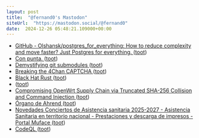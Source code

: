 ```yaml
---
layout: post
title:  "@fernand0's Mastodon"
siteUrl:  "https://mastodon.social/@fernand0"
date:  2024-12-26 05:48:21.109000+00:00
---
```

*  [GitHub - Olshansk/postgres_for_everything: How to reduce complexity and move faster? Just Postgres for everything. ](https://github.com/Olshansk/postgres_for_everythin) ([toot](https://mastodon.social/@fernand0/113717549538054609))
*  [Con punta. ](https://avecesunafoto.wordpress.com/2024/12/25/con-punta) ([toot](https://mastodon.social/@fernand0/113716843402242043))
*  [Demystifying git submodules ](https://www.cyberdemon.org/2024/03/20/submodules.htm) ([toot](https://mastodon.social/@fernand0/113716765113160292))
*  [Breaking the 4Chan CAPTCHA ](https://www.nullpt.rs/breaking-the-4chan-captch) ([toot](https://mastodon.social/@fernand0/113714889073030607))
*  [Black Hat Rust ](https://kerkour.com/black-hat-rus) ([toot](https://mastodon.social/@fernand0/113714718809447872))
*  [ ](https://mastodon.nu/@proteusbcn) ([toot](https://mastodon.social/@fernand0/113714571386947706))
*  [Compromising OpenWrt Supply Chain via Truncated SHA-256 Collision and Command Injection ](https://flatt.tech/research/posts/compromising-openwrt-supply-chain-sha256-collision) ([toot](https://mastodon.social/@fernand0/113714457270347649))
*  [Órgano de Ahrend ](https://www.flickr.com/photos/fernand0/54205827370) ([toot](https://mastodon.social/@fernand0/113714396256899519))
*  [Novedades Conciertos de Asistencia sanitaria 2025-2027 - Asistencia Sanitaria en territorio nacional - Prestaciones y descarga de impresos - Portal Muface ](https://www.muface.es/muface_Home/Prestaciones/asistencia-sanitaria-nacional/Novedades-Conciertos-de-Asistencia-sanitaria-2025-2027.htm) ([toot](https://mastodon.social/@fernand0/113714223456686822))
*  [CodeQL ](https://codeql.github.com) ([toot](https://mastodon.social/@fernand0/113713541306539502))
